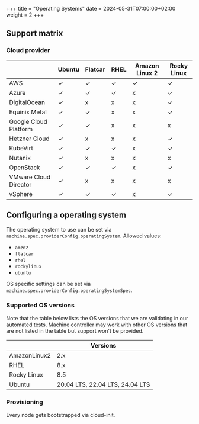 +++
title = "Operating Systems"
date = 2024-05-31T07:00:00+02:00
weight = 2
+++

## Support matrix

### Cloud provider

|   | Ubuntu | Flatcar | RHEL | Amazon Linux 2 | Rocky Linux |
|---|---|---|---|---|---|
| AWS | ✓ | ✓ | ✓ | ✓ | ✓ |
| Azure | ✓ | ✓ | ✓ | x | ✓ |
| DigitalOcean  | ✓ | x | x | x | ✓ |
| Equinix Metal | ✓ | ✓ | x | x | ✓ |
| Google Cloud Platform | ✓ | ✓ | x | x | x |
| Hetzner Cloud | ✓ | x | x | x | ✓ |
| KubeVirt | ✓ | ✓ | ✓ | x | ✓ |
| Nutanix | ✓ | x | x | x | x |
| OpenStack | ✓ | ✓ | ✓ | x | ✓ |
| VMware Cloud Director | ✓ | x | x | x | x |
| vSphere | ✓ | ✓ | ✓ | x | ✓ |

## Configuring a operating system

The operating system to use can be set via `machine.spec.providerConfig.operatingSystem`.
Allowed values:

- `amzn2`
- `flatcar`
- `rhel`
- `rockylinux`
- `ubuntu`

OS specific settings can be set via `machine.spec.providerConfig.operatingSystemSpec`.

### Supported OS versions

Note that the table below lists the OS versions that we are validating in our automated tests.
Machine controller may work with other OS versions that are not listed in the table but support
won't be provided.

|   | Versions |
|---|----------|
| AmazonLinux2 | 2.x |
| RHEL | 8.x |
| Rocky Linux | 8.5 |
| Ubuntu | 20.04 LTS, 22.04 LTS, 24.04 LTS |

### Provisioning

Every node gets bootstrapped via cloud-init.
